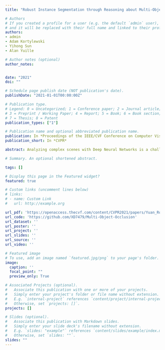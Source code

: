 ```yaml
---
title: "Robust Instance Segmentation through Reasoning about Multi-Object Occlusion"

# Authors
# If you created a profile for a user (e.g. the default `admin` user), write the username (folder name) here 
# and it will be replaced with their full name and linked to their profile.
authors:
- admin
- Adam Kortylewski
- Yihong Sun
- Alan Yuille

# Author notes (optional)
author_notes:


date: "2021"
doi: ""

# Schedule page publish date (NOT publication's date).
publishDate: "2021-01-01T00:00:00Z"

# Publication type.
# Legend: 0 = Uncategorized; 1 = Conference paper; 2 = Journal article;
# 3 = Preprint / Working Paper; 4 = Report; 5 = Book; 6 = Book section;
# 7 = Thesis; 8 = Patent
publication_types: ["1"]

# Publication name and optional abbreviated publication name.
publication: In *Proceedings of the IEEE/CVF Conference on Computer Vision and Pattern Recognition*
publication_short: In *CVPR*

abstract: Analyzing complex scenes with Deep Neural Networks is a challenging task, particularly when images contain multiple objects that partially occlude each other. Existing approaches to image analysis mostly process objects independently and do not take into account the relative occlusion of nearby objects. In this paper, we propose a deep network for multi-object instance segmentation that is robust to occlusion and can be trained from bounding box supervision only. Our work builds on Compositional Networks, which learn a generative model of neural feature activations to locate occluders and to classify objects based on their non-occluded prts. We extend their generative model to include multiple objects and introduce a framework for efficient inference in challenging occlusion scenarios. In particular, we obtain feed-forward predictions of the object classes and their instance and occluder segmentations. We introduce an Occlusion Reasoning Module (ORM) that locates erroneous segmentations and estimates the occlusion order to correct them. The improved segmentation masks are, in turn, integrated into the network in a top-down manner to improve the image classification. Our experiments on the KITTI INStance dataset (KINS) and a synthetic occlusion dataset demonstrate the effectiveness and robustness of our model at multi-object instance segmentation under occlusion.

# Summary. An optional shortened abstract.

tags: []

# Display this page in the Featured widget?
featured: true

# Custom links (uncomment lines below)
# links:
# - name: Custom Link
#   url: http://example.org

url_pdf: 'https://openaccess.thecvf.com/content/CVPR2021/papers/Yuan_Robust_Instance_Segmentation_Through_Reasoning_About_Multi-Object_Occlusion_CVPR_2021_paper.pdf'
url_code: 'https://github.com/XD7479/Multi-Object-Occlusion'
url_dataset: ''
url_poster: ''
url_project: ''
url_slides: ''
url_source: ''
url_video: ''

# Featured image
# To use, add an image named `featured.jpg/png` to your page's folder. 
image:
  caption: ''
  focal_point: ""
  preview_only: True

# Associated Projects (optional).
#   Associate this publication with one or more of your projects.
#   Simply enter your project's folder or file name without extension.
#   E.g. `internal-project` references `content/project/internal-project/index.md`.
#   Otherwise, set `projects: []`.
projects: []

# Slides (optional).
#   Associate this publication with Markdown slides.
#   Simply enter your slide deck's filename without extension.
#   E.g. `slides: "example"` references `content/slides/example/index.md`.
#   Otherwise, set `slides: ""`.
slides: ""
---
```


<!-- {{% callout note %}}
Click the *Cite* button above to demo the feature to enable visitors to import publication metadata into their reference management software.
{{% /callout %}}

{{% callout note %}}
Create your slides in Markdown - click the *Slides* button to check out the example.
{{% /callout %}}

Supplementary notes can be added here, including [code, math, and images](https://wowchemy.com/docs/writing-markdown-latex/). -->
